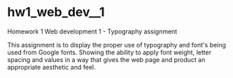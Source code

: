 # hw1_web_dev__1
Homework 1 Web development 1 - Typography assignment

This assignment is to display the proper use of typography and font's being used from Google fonts.
 Showing the ability to apply font weight, letter spacing and values in a way that gives the web page and product an appropriate aesthetic and feel.